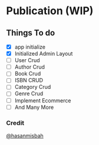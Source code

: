 # Publication (WIP)

## Things To do
-[x] app initialize
-[x] Initialized Admin Layout
-[ ] User Crud
-[ ] Author Crud
-[ ] Book Crud
-[ ] ISBN CRUD
-[ ] Category Crud
-[ ] Genre Crud
-[ ] Implement Ecommerce
-[ ] And Many More

### Credit
[@hasanmisbah](https://github.com/hasanmisbah/)
